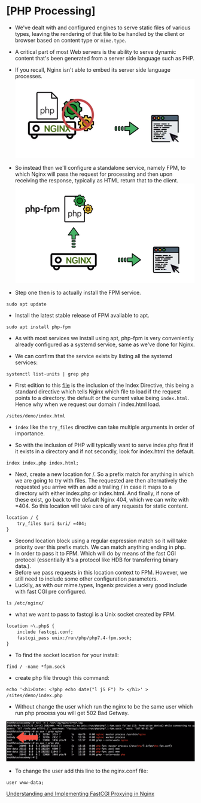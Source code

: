 # [PHP Processing]

- We've dealt with and configured engines to serve static files of various types, leaving the rendering of that file to be handled by the client or browser based on content type or `mime.type`.

- A critical part of most Web servers is the ability to serve dynamic content that's been generated from a server side language such as PHP.


- If you recall, Nginx isn't able to embed its server side language processes.
![alt text](./images/11.png)

- So instead then we'll configure a standalone service, namely FPM, to which Nginx will pass the request for processing and then upon receiving the response, typically as HTML return that to the client.
![alt text](./images/12.png)

- Step one then is to actually install the FPM service.
```
sudo apt update
```
- Install the latest stable release of FPM available to apt.
```
sudo apt install php-fpm
```

- As with most services we install using apt, php-fpm is very conveniently already configured as a systemd service, same as we've done for Nginx.

- We can confirm that the service exists by listing all the systemd services:
```
systemctl list-units | grep php
```

- First edition to this [file](../Code/08%2BPHP%2BProcessing.conf) is the inclusion of the Index Directive, this being a standard directive which tells Nginx which file to load if the request points to a directory. the default or the current value being `index.html`. Hence why when we request our domain / index.html load.
```
/sites/demo/index.html
```

- `index` like the `try_files` directive can take multiple arguments in order of importance.


- So with the inclusion of PHP will typically want to serve index.php first if it exists in a directory and if not secondly, look for index.html the default.
```
index index.php index.html;
```

- Next, create a new location for /. So a prefix match for anything in which we are going to try with files. The requested are then alternatively the requested you arrive with an add a trailing / in case it maps to a directory with either index.php or index.html. And finally, if none of these exist, go back to the default Nginx 404, which we can write with =404.
So this location will take care of any requests for static content.
```
location / {
    try_files $uri $uri/ =404;
}
```

- Second location block using a regular expression match so it will take priority over this prefix match. We can match anything ending in php.
-  In order to pass it to FPM. Which will do by means of the fast CGI protocol (essentially it's a protocol like HDB for transferring binary data.).
-  Before we pass requests in this location context to FPM. However, we still need to include some other configuration parameters.
- Luckily, as with our mime.types, Ingenix provides a very good include with fast CGI pre configured.
```
ls /etc/nginx/
```
- what we want to pass to fastcgi is a Unix socket created by FPM.
```
location ~\.php$ {
    include fastcgi.conf;
    fastcgi_pass unix:/run/php/php7.4-fpm.sock;
}
```
- To find the socket location for your install:
```
find / -name *fpm.sock
```
- create php file through this command:
```
echo '<h1>Date: <?php echo date("l jS F") ?> </h1>' > /sites/demo/index.php
```
- Without change the user which run the nginx to be the same user which run php process you will get 502 Bad Getway. 

![alt text](./images/13.png)

- To change the user add this line to the nginx.conf file:
```
user www-data;
```

[Understanding and Implementing FastCGI Proxying in Nginx](https://www.digitalocean.com/community/tutorials/understanding-and-implementing-fastcgi-proxying-in-nginx)
